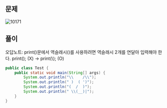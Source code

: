 ## 문제
![10171](https://user-images.githubusercontent.com/98507442/153439862-59190b62-e53f-44db-8b77-3bb61db19dfe.png)

## 풀이
오답노트: print()문에서 역슬래시(\)를 사용하려면 역슬래시 2개를 연달아 입력해야 한다. print(\); (X) -> print(\\); (O)
~~~java
public class Test {
	public static void main(String[] args) {
		System.out.println("\\    /\\");
		System.out.println(" )  ( ')");
		System.out.println("(  /  )");
		System.out.println(" \\(__)|");
	}
}
~~~
